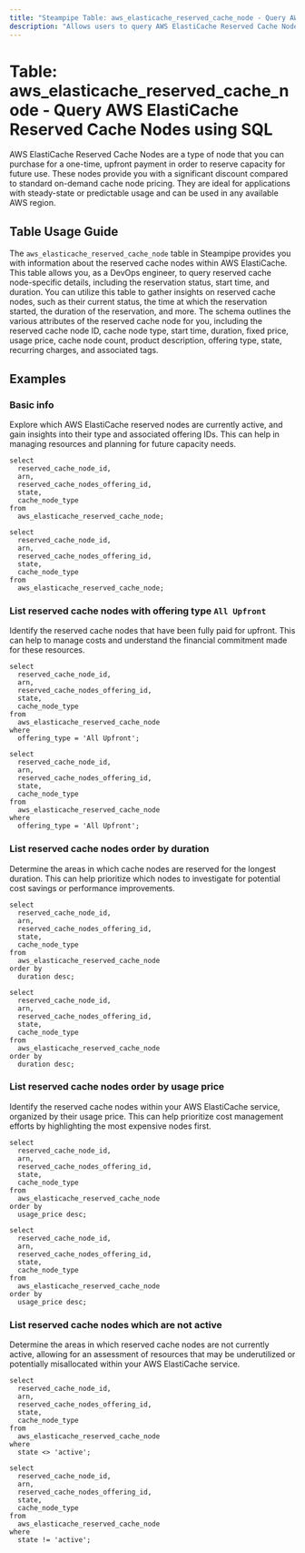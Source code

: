 ```yaml
---
title: "Steampipe Table: aws_elasticache_reserved_cache_node - Query AWS ElastiCache Reserved Cache Nodes using SQL"
description: "Allows users to query AWS ElastiCache Reserved Cache Nodes to gather details such as the reservation status, start time, duration, and associated metadata."
---
```


# Table: aws_elasticache_reserved_cache_node - Query AWS ElastiCache Reserved Cache Nodes using SQL

AWS ElastiCache Reserved Cache Nodes are a type of node that you can purchase for a one-time, upfront payment in order to reserve capacity for future use. These nodes provide you with a significant discount compared to standard on-demand cache node pricing. They are ideal for applications with steady-state or predictable usage and can be used in any available AWS region.

## Table Usage Guide

The `aws_elasticache_reserved_cache_node` table in Steampipe provides you with information about the reserved cache nodes within AWS ElastiCache. This table allows you, as a DevOps engineer, to query reserved cache node-specific details, including the reservation status, start time, and duration. You can utilize this table to gather insights on reserved cache nodes, such as their current status, the time at which the reservation started, the duration of the reservation, and more. The schema outlines the various attributes of the reserved cache node for you, including the reserved cache node ID, cache node type, start time, duration, fixed price, usage price, cache node count, product description, offering type, state, recurring charges, and associated tags.

## Examples

### Basic info
Explore which AWS ElastiCache reserved nodes are currently active, and gain insights into their type and associated offering IDs. This can help in managing resources and planning for future capacity needs.

```sql+postgres
select
  reserved_cache_node_id,
  arn,
  reserved_cache_nodes_offering_id,
  state,
  cache_node_type
from
  aws_elasticache_reserved_cache_node;
```

```sql+sqlite
select
  reserved_cache_node_id,
  arn,
  reserved_cache_nodes_offering_id,
  state,
  cache_node_type
from
  aws_elasticache_reserved_cache_node;
```

### List reserved cache nodes with offering type `All Upfront`
Identify the reserved cache nodes that have been fully paid for upfront. This can help to manage costs and understand the financial commitment made for these resources.

```sql+postgres
select
  reserved_cache_node_id,
  arn,
  reserved_cache_nodes_offering_id,
  state,
  cache_node_type
from
  aws_elasticache_reserved_cache_node
where
  offering_type = 'All Upfront';
```

```sql+sqlite
select
  reserved_cache_node_id,
  arn,
  reserved_cache_nodes_offering_id,
  state,
  cache_node_type
from
  aws_elasticache_reserved_cache_node
where
  offering_type = 'All Upfront';
```

### List reserved cache nodes order by duration
Determine the areas in which cache nodes are reserved for the longest duration. This can help prioritize which nodes to investigate for potential cost savings or performance improvements.

```sql+postgres
select
  reserved_cache_node_id,
  arn,
  reserved_cache_nodes_offering_id,
  state,
  cache_node_type
from
  aws_elasticache_reserved_cache_node
order by
  duration desc;
```

```sql+sqlite
select
  reserved_cache_node_id,
  arn,
  reserved_cache_nodes_offering_id,
  state,
  cache_node_type
from
  aws_elasticache_reserved_cache_node
order by
  duration desc;
```

### List reserved cache nodes order by usage price
Identify the reserved cache nodes within your AWS ElastiCache service, organized by their usage price. This can help prioritize cost management efforts by highlighting the most expensive nodes first.

```sql+postgres
select
  reserved_cache_node_id,
  arn,
  reserved_cache_nodes_offering_id,
  state,
  cache_node_type
from
  aws_elasticache_reserved_cache_node
order by
  usage_price desc;
```

```sql+sqlite
select
  reserved_cache_node_id,
  arn,
  reserved_cache_nodes_offering_id,
  state,
  cache_node_type
from
  aws_elasticache_reserved_cache_node
order by
  usage_price desc;
```

### List reserved cache nodes which are not active
Determine the areas in which reserved cache nodes are not currently active, allowing for an assessment of resources that may be underutilized or potentially misallocated within your AWS ElastiCache service.

```sql+postgres
select
  reserved_cache_node_id,
  arn,
  reserved_cache_nodes_offering_id,
  state,
  cache_node_type
from
  aws_elasticache_reserved_cache_node
where
  state <> 'active';
```

```sql+sqlite
select
  reserved_cache_node_id,
  arn,
  reserved_cache_nodes_offering_id,
  state,
  cache_node_type
from
  aws_elasticache_reserved_cache_node
where
  state != 'active';
```